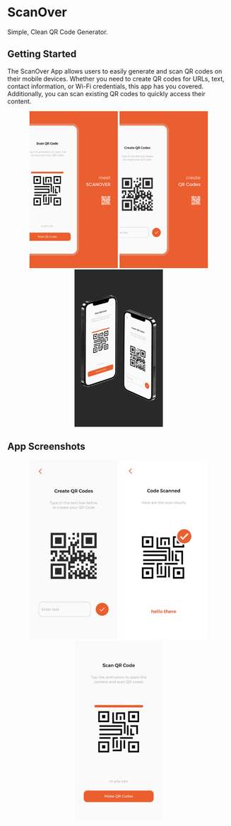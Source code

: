 # ScanOver

Simple, Clean QR Code Generator.

## Getting Started

The ScanOver App allows users to easily generate and scan QR codes on their mobile devices. Whether you need to create QR codes for URLs, text, contact information, or Wi-Fi credentials, this app has you covered. Additionally, you can scan existing QR codes to quickly access their content.

<p align="center">
  <img src="https://github.com/derryraja/GitHubImgHosting/blob/main/Slide%2016_9%20-%201.png?raw=true" width="200" />
  <img src="https://github.com/derryraja/GitHubImgHosting/blob/main/Slide%2016_9%20-%205.png?raw=true" width="200" />
  <img src="https://github.com/derryraja/GitHubImgHosting/blob/main/Slide%2016_9%20-%206.png?raw=true" width="200" />
</p>

## App Screenshots

<p align="center">
  <img src="https://github.com/derryraja/GitHubImgHosting/blob/main/Screenshot_20210902-191342.jpg?raw=true" width="200" />
  <img src="https://github.com/derryraja/GitHubImgHosting/blob/main/Screenshot_20210902-191620.jpg?raw=true" width="200" /> 
  <img src="https://github.com/derryraja/GitHubImgHosting/blob/main/Screenshot_20210902-192446.jpg?raw=true" width="200" />
</p>
